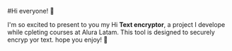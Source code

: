 #Hi everyone! :wave:

I'm so excited to present to you my Hi **Text encryptor**, a project I develope while cpleting courses at Alura Latam.
This tool is designed to securely encryp yor text. hope you enjoy!
:purple_heart:
